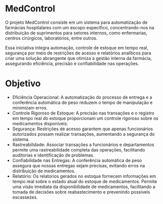 # MedControl

O projeto MedControl consiste em um sistema para automatização de farmácias hospitalares com um escopo específico, concentrando-nos na distribuição de suprimentos para setores internos, como enfermarias, centros cirúrgicos, laboratórios, entre outros.

Essa iniciativa integra automação, controle de estoque em tempo real, segurança por meio de restrições de acesso e relatórios analíticos para criar uma solução abrangente que otimiza a gestão interna da farmácia, assegurando eficiência, precisão e confiabilidade nas operações.

# Objetivo

- Eficiência Operacional: A automatização do processo de entrega e a conferência automática de peso reduzem o tempo de manipulação e minimizam erros.
- Controle Rigoroso de Estoque: A precisão nas transações e o registro em tempo real do estoque proporcionam um controle rigoroso sobre os medicamentos disponíveis.
- Segurança: Restrições de acesso garantem que apenas funcionários autorizados possam realizar transações, aumentando a segurança do sistema.
- Rastreabilidade: Associar transações a funcionários e departamentos permite uma rastreabilidade completa das operações, facilitando auditorias e identificação de problemas.
- Confiabilidade nas Entregas: A conferência automática de peso assegura que nossas entregas sejam precisas, evitando erros na distribuição de medicamentos.
- Relatório: Os relatorios gerados no estoque fornecem informações em tempo real sobre o estado atual do estoque de medicamentos. Permite uma visão imediata da disponibilidade de medicamentos, facilitando a tomada de decisões sobre reabastecimento e prevenindo possíveis escassezes.
